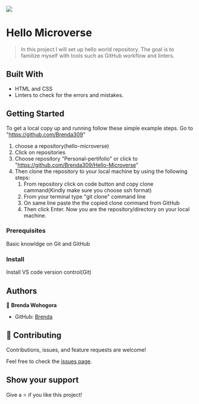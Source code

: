 ![](https://img.shields.io/badge/Microverse-blueviolet)

# Hello Microverse

> In this project I will set up hello world repository. The goal is to familize myself with tools such as GitHub workflow and linters.


## Built With

- HTML and CSS
- Linters to check for the errors and mistakes.


## Getting Started


To get a local copy up and running follow these simple example steps.
Go to "https://github.com/Brenda309"
1. choose a repository(hello-microverse)
2. Click on repositories
3. Choose repository "Personal-pertifolio" or click to "https://github.com/Brenda309/Hello-Microverse"
4. Then clone the repository to your local machine by using the following steps:
     1. From repository click on code button and copy clone cammand(Kindly make sure you choose ssh format)
     2. From your terminal type "git clone" command line
     3. On same line paste the the copied clone command from GitHub
     4.  Then click Enter. Now you are the repository/directory on your local machine.

### Prerequisites
Basic knowldge on Git and GitHub

### Install
Install VS code 
version control(Git)

## Authors

👤 **Brenda Wohogora**

- GitHub: [Brenda](https://github.com/githubhandle)

## 🤝 Contributing

Contributions, issues, and feature requests are welcome!

Feel free to check the [issues page](../../issues/).

## Show your support

Give a ⭐️ if you like this project!



